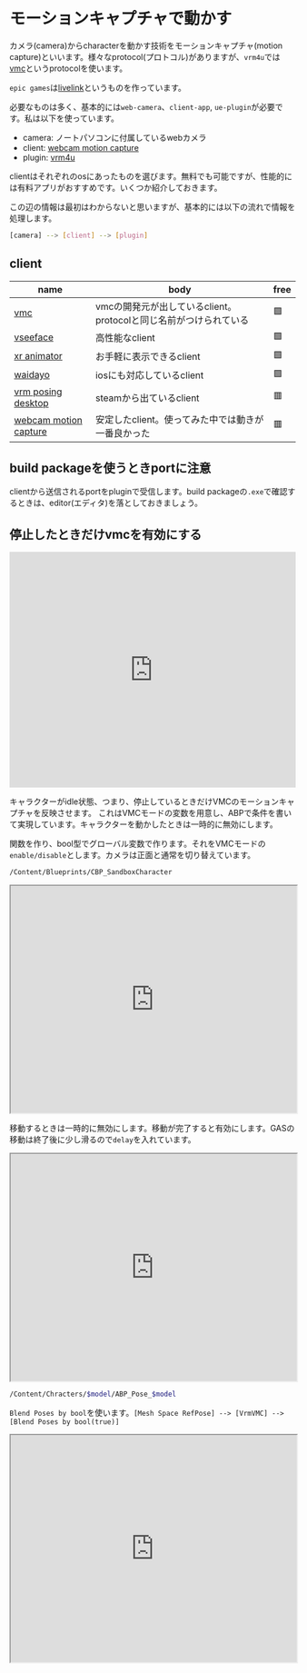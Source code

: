 # モーションキャプチャで動かす

カメラ(camera)からcharacterを動かす技術をモーションキャプチャ(motion capture)といいます。様々なprotocol(プロトコル)がありますが、`vrm4u`では[vmc](https://qiita.com/mintan/items/72d63cce4e6197b151b7)というprotocolを使います。

`epic games`は[livelink](https://dev.epicgames.com/documentation/ja-jp/unreal-engine/live-link-in-unreal-engine)というものを作っています。

必要なものは多く、基本的には`web-camera`、`client-app`, `ue-plugin`が必要です。私は以下を使っています。

- camera: ノートパソコンに付属しているwebカメラ
- client: [webcam motion capture](https://webcammotioncapture.info/)
- plugin: [vrm4u](https://github.com/ruyo/VRM4U)

clientはそれぞれのosにあったものを選びます。無料でも可能ですが、性能的には有料アプリがおすすめです。いくつか紹介しておきます。

この辺の情報は最初はわからないと思いますが、基本的には以下の流れで情報を処理します。

```sh
[camera] --> [client] --> [plugin]
```

## client

|name|body|free|
|---|---|---|
|[vmc](https://github.com/sh-akira/VirtualMotionCapture)|vmcの開発元が出しているclient。protocolと同じ名前がつけられている|🟩|
|[vseeface](https://www.vseeface.icu/)|高性能なclient|🟩|
|[xr animator](https://booth.pm/ja/items/4513654)|お手軽に表示できるclient|🟩|
|[waidayo](https://booth.pm/ja/items/1779185)|iosにも対応しているclient|🟩|
|[vrm posing desktop](https://store.steampowered.com/app/1895630/VRM_Posing_Desktop/)|steamから出ているclient|🟥|
|[webcam motion capture](https://webcammotioncapture.info/)|安定したclient。使ってみた中では動きが一番良かった|🟥|

## build packageを使うときportに注意

clientから送信されるportをpluginで受信します。build packageの`.exe`で確認するときは、editor(エディタ)を落としておきましょう。

## 停止したときだけvmcを有効にする

<iframe width="100%" height="415" src="https://www.youtube.com/embed/BsLOlAr-wBY?si=jahPUVD8YMMfefvm&start=195&end=204&mute=1&rel=0&showinfo=0&controls=0" title="YouTube video player" frameborder="0" allow="accelerometer; autoplay; clipboard-write; encrypted-media; gyroscope; picture-in-picture; web-share" referrerpolicy="strict-origin-when-cross-origin" allowfullscreen></iframe>

キャラクターがidle状態、つまり、停止しているときだけVMCのモーションキャプチャを反映させます。
これはVMCモードの変数を用意し、ABPで条件を書いて実現しています。キャラクターを動かしたときは一時的に無効にします。

関数を作り、bool型でグローバル変数で作ります。それをVMCモードの`enable/disable`とします。カメラは正面と通常を切り替えています。

```sh
/Content/Blueprints/CBP_SandboxCharacter
```

<iframe src="https://blueprintue.com/render/za634zjp/2" scrolling="no" allowfullscreen style="width:100%;height:400px"></iframe>

移動するときは一時的に無効にします。移動が完了すると有効にします。GASの移動は終了後に少し滑るので`delay`を入れています。

<iframe src="https://blueprintue.com/render/za634zjp/3" scrolling="no" allowfullscreen style="width:100%;height:400px"></iframe>

```sh
/Content/Chracters/$model/ABP_Pose_$model
```

`Blend Poses by bool`を使います。`[Mesh Space RefPose] --> [VrmVMC] --> [Blend Poses by bool(true)]`

<iframe src="https://blueprintue.com/render/za634zjp/4" scrolling="no" allowfullscreen style="width:100%;height:400px"></iframe>

